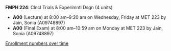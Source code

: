 **FMPH 224**: Clncl Trials & Experimntl Dsgn (4 units)

- **A00** (Lecture) at 8:00 am–9:20 am on Wednesday, Friday at MET 223 by Jain, Sonia (A09748897)
- **A00** (Final Exam) at 8:00 am–10:59 am on Monday at MET 223 by Jain, Sonia (A09748897)

[Enrollment numbers over time](./FMPH224.tsv)
